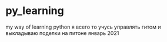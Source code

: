 # py_learning
my way of learning python
я всего то учусь управлять гитом и выкладываю поделки на питоне
январь 2021
